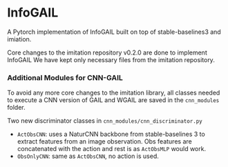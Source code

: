 # InfoGAIL

A Pytorch implementation of InfoGAIL built on top of stable-baselines3 and imiation. 

Core changes to the imitation repository v0.2.0 are done to implement InfoGAIL 
We have kept only necessary files from the imitation repository. 


### Additional Modules for CNN-GAIL
To avoid any more core changes to the imitation library, all classes needed to execute a CNN version of GAIL and WGAIL are saved in the ``cnn_modules`` folder.

Two new discriminator classes in ``cnn_modules/cnn_discriminator.py``
* ``ActObsCNN``: uses a NaturCNN backbone from stable-baselines 3 to extract features from an image observation. Obs features are concatenated with the action and rest is as ``ActObsMLP`` would work. 
* ``ObsOnlyCNN``: same as ``ActObsCNN``, no action is used.